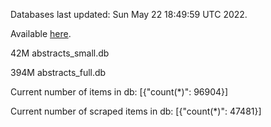 Databases last updated: Sun May 22 18:49:59 UTC 2022. 

Available [here](https://github.com/cbeauhilton/ash-db/releases).


42M	abstracts_small.db

394M	abstracts_full.db

Current number of items in db:
[{"count(*)": 96904}]

Current number of scraped items in db:
[{"count(*)": 47481}]
